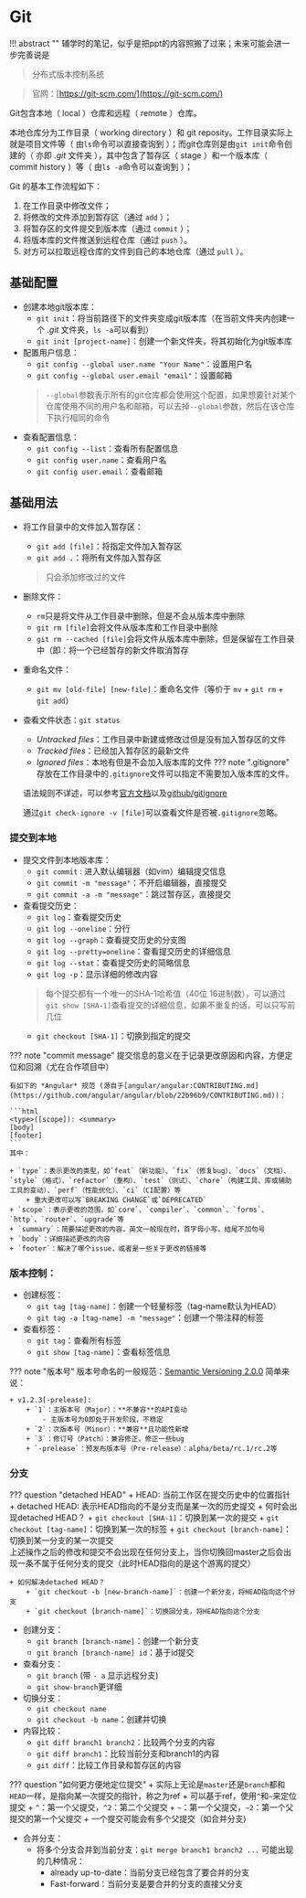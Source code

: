 # Git
!!! abstract ""
    辅学时的笔记，似乎是把ppt的内容照搬了过来；未来可能会进一步完善说是


> 分布式版本控制系统

> 官网：[https://git-scm.com/](https://git-scm.com/)

Git包含本地（ local ）仓库和远程（ remote ）仓库。

本地仓库分为工作目录（ working directory ）和 git reposity。工作目录实际上就是项目文件等（ 由`ls`命令可以直接查询到 ）；而git仓库则是由`git init`命令创建的（ 亦即 *.git* 文件夹 ），其中包含了暂存区（ stage ）和一个版本库（ commit history ）等（ 由`ls -a`命令可以查询到 ）；


Git 的基本工作流程如下：

1. 在工作目录中修改文件；
2. 将修改的文件添加到暂存区（通过 `add` ）；
3. 将暂存区的文件提交到版本库（通过 `commit` ）；
4. 将版本库的文件推送到远程仓库（通过 `push` ）。
5. 对方可以拉取远程仓库的文件到自己的本地仓库（通过 `pull` ）。

## 基础配置
+ 创建本地git版本库：
    + `git init`：将当前路径下的文件夹变成git版本库（在当前文件夹内创建一个 *.git* 文件夹，`ls -a`可以看到）
    + `git init [project-name]`：创建一个新文件夹，将其初始化为git版本库
+ 配置用户信息：
    + `git config --global user.name "Your Name"`：设置用户名
    + `git config --global user.email "email"`：设置邮箱
    > `--global`参数表示所有的git仓库都会使用这个配置，如果想要针对某个仓库使用不同的用户名和邮箱，可以去掉`--global`参数，然后在该仓库下执行相同的命令
+ 查看配置信息：
    + `git config --list`：查看所有配置信息
    + `git config user.name`：查看用户名
    + `git config user.email`：查看邮箱

## 基础用法
+ 将工作目录中的文件加入暂存区：
    + `git add [file]`：将指定文件加入暂存区
    + `git add .`：将所有文件加入暂存区
    > 只会添加修改过的文件
+ 删除文件：
    + `rm`只是将文件从工作目录中删除，但是不会从版本库中删除
    + `git rm [file]`会将文件从版本库和工作目录中删除
    + `git rm --cached [file]`会将文件从版本库中删除，但是保留在工作目录中（即：将一个已经暂存的新文件取消暂存
+ 重命名文件：
    + `git mv [old-file] [new-file]`：重命名文件（等价于 `mv` + `git rm` + `git add`）
+ 查看文件状态：`git status`
    + *Untracked files*：工作目录中新建或修改过但是没有加入暂存区的文件
    + *Tracked files*：已经加入暂存区的最新文件
    + *Ignored files*：本地有但是不会加入版本库的文件
??? note ".gitignore"
    存放在工作目录中的`.gitignore`文件可以指定不需要加入版本库的文件。

    语法规则不详述，可以参考[官方文档](https://git-scm.com/docs/gitignore)以及[github/gitignore](https://github.com/github/gitignore)

    通过`git check-ignore -v [file]`可以查看文件是否被`.gitignore`忽略。

### 提交到本地

+ 提交文件到本地版本库：
    + `git commit` : 进入默认编辑器（如vim）编辑提交信息
    + `git commit -m "message"`：不开启编辑器，直接提交
    + `git commit -a -m "message"`：跳过暂存区，直接提交
+ 查看提交历史：
    + `git log`：查看提交历史
    + `git log --oneline`：分行
    + `git log --graph`：查看提交历史的分支图
    + `git log --pretty=oneline`：查看提交历史的详细信息
    + `git log --stat`：查看提交历史的简略信息
    + `git log -p`：显示详细的修改内容
    > 每个提交都有一个唯一的SHA-1哈希值（40位 16进制数），可以通过`git show [SHA-1]`查看提交的详细信息，如果不重复的话，可以只写前几位
    + `git checkout [SHA-1]`：切换到指定的提交

??? note "commit message"
    提交信息的意义在于记录更改原因和内容，方便定位和回溯（尤在合作项目中）

    有如下的 *Angular* 规范 (源自于[angular/angular:CONTRIBUTING.md](https://github.com/angular/angular/blob/22b96b9/CONTRIBUTING.md))：

    ```html
    <type>([scope]): <summary>
    [body]
    [footer]
    ```
    其中：
    
    + `type`：表示更改的类型，如`feat`（新功能）、`fix`（修复bug）、`docs`（文档）、`style`（格式）、`refactor`（重构）、`test`（测试）、`chore`（构建工具、库或辅助工具的变动）、`perf`（性能优化）、`ci`（CI配置）等
        + 重大更改可以写`BREAKING CHANGE`或`DEPRECATED`
    + `scope`：表示更改的范围，如`core`、`compiler`、`common`、`forms`、`http`、`router`、`upgrade`等
    + `summary`：简要描述更改的内容，英文一般现在时，首字母小写，结尾不加句号
    + `body`：详细描述更改的内容
    + `footer`：解决了哪个issue，或者是一些关于更改的链接等

### 版本控制：

+ 创建标签：
    + `git tag [tag-name]`：创建一个轻量标签（tag-name默认为HEAD）
    + `git tag -a [tag-name] -m "message"`：创建一个带注释的标签
+ 查看标签：
    + `git tag`：查看所有标签
    + `git show [tag-name]`：查看标签信息
    
??? note "版本号"
    版本号命名的一般规范：<a href = "https://semver.org/" target = "_blank">Semantic Versioning 2.0.0</a> 简单来说：

    + v1.2.3[-prelease]:
        + `1`：主版本号（Major）：**不兼容**的API变动
            - 主版本号为0即处于开发阶段，不稳定
        + `2`：次版本号（Minor）：**兼容**且功能性新增
        + `3`：修订号（Patch）：兼容修正，修正一些bug
        + `-prelease`：预发布版本号（Pre-release）：alpha/beta/rc.1/rc.2等

### 分支

??? question "detached HEAD"
    + HEAD: 当前工作区在提交历史中的位置指针
    + detached HEAD: 表示HEAD指向的不是分支而是某一次的历史提交
    + 何时会出现detached HEAD？
        + `git checkout [SHA-1]`：切换到某一次的提交
        + `git checkout [tag-name]`：切换到某一次的标签
        + `git checkout [branch-name]`：切换到某一分支的某一次提交<br>
    上述操作之后的修改和提交不会出现在任何分支上，当你切换回master之后会出现一条不属于任何分支的提交（此时HEAD指向的是这个游离的提交）

    + 如何解决detached HEAD？
        + `git checkout -b [new-branch-name]`：创建一个新分支，将HEAD指向这个分支
        + `git checkout [branch-name]`：切换回分支，将HEAD指向这个分支

+ 创建分支：
    + `git branch [branch-name]`：创建一个新分支
    + `git branch [branch-name] id`：基于id提交
+ 查看分支：
    + `git branch` (带 `- a` 显示远程分支)
    + `git show-branch`更详细
+ 切换分支：
    + `git checkout name` 
    + `git checkout -b name`：创建并切换
+ 内容比较：
    + `git diff branch1 branch2`：比较两个分支的内容
    + `git diff branch1`：比较当前分支和branch1的内容
    + `git diff`：比较工作目录和暂存区的内容

??? question "如何更方便地定位提交"
    + 实际上无论是`master`还是`branch`都和`HEAD`一样，是指向某一次提交的指针，称之为ref 
    + 可以基于ref，使用`^`和`~`来定位提交
        + `^`：第一个父提交，`^2`：第二个父提交
        + `~`：第一个父提交，`~2`：第一个父提交的第一个父提交
    + 一个提交可能会有多个父提交（如合并分支) 

+ 合并分支：
    + 将多个分支合并到当前分支：`git merge branch1 branch2 ...`
    可能出现的几种情况：
        + already up-to-date：当前分支已经包含了要合并的分支
        + Fast-forward：当前分支是要合并的分支的直接父分支
        

